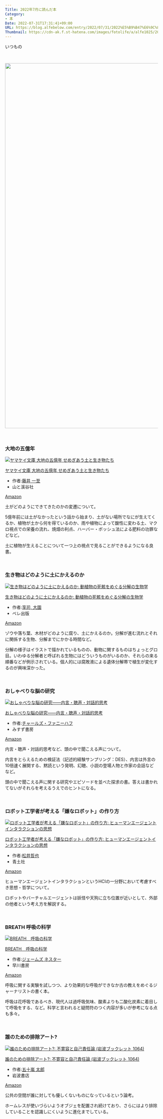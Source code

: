 ```yaml
---
Title: 2022年7月に読んだ本
Category:
- 本
Date: 2022-07-31T17:31:41+09:00
URL: https://blog.alfebelow.com/entry/2022/07/31/2022%E5%B9%B47%E6%9C%88%E3%81%AB%E8%AA%AD%E3%82%93%E3%81%A0%E6%9C%AC
Thumbnail: https://cdn-ak.f.st-hatena.com/images/fotolife/a/alfe1025/20220716/20220716100657.jpg
---
```


<p>いつもの</p>
<p> </p>
<p><img src="https://cdn-ak.f.st-hatena.com/images/fotolife/a/alfe1025/20220716/20220716100657.jpg" width="1200" loading="lazy" title="" class="hatena-fotolife" itemprop="image" /></p>
<p> </p>

### 大地の五億年

<div class="freezed">
<div class="hatena-asin-detail"><a href="https://www.amazon.co.jp/dp/B0B3DBMRS2?tag=ab1025-22&amp;linkCode=osi&amp;th=1&amp;psc=1" class="hatena-asin-detail-image-link" target="_blank" rel="noopener"><img src="https://m.media-amazon.com/images/I/513Norb9Q3L._SL500_.jpg" class="hatena-asin-detail-image" alt="ヤマケイ文庫 大地の五億年 せめぎあう土と生き物たち" title="ヤマケイ文庫 大地の五億年 せめぎあう土と生き物たち" /></a>
<div class="hatena-asin-detail-info">
<p class="hatena-asin-detail-title"><a href="https://www.amazon.co.jp/dp/B0B3DBMRS2?tag=ab1025-22&amp;linkCode=osi&amp;th=1&amp;psc=1" target="_blank" rel="noopener">ヤマケイ文庫 大地の五億年 せめぎあう土と生き物たち</a></p>
<ul class="hatena-asin-detail-meta">
<li><span class="hatena-asin-detail-label">作者:</span><a href="http://d.hatena.ne.jp/keyword/%C6%A3%B0%E6%20%B0%EC%BB%EA" class="keyword">藤井 一至</a></li>
<li>山と溪谷社</li>
</ul>
<a href="https://www.amazon.co.jp/dp/B0B3DBMRS2?tag=ab1025-22&amp;linkCode=osi&amp;th=1&amp;psc=1" class="asin-detail-buy" target="_blank" rel="noopener">Amazon</a></div>
</div>
</div>
<p>土がどのようにできてきたのかの変遷について。</p>
<p>5億年前には土がなかったという話から始まり、土がない場所でなにが生えてくるか、植物が土から何を得ているのか、雨や植物によって酸性に変わる土、マクロ視点での栄養の流れ、焼畑の利点、ハーバー・ボッシュ法による肥料の功罪などなど。</p>
<p>土に植物が生えることについて一つ上の視点で見ることができるようになる良書。</p>
<p> </p>

### 生き物はどのように土にかえるのか

<div class="freezed">
<div class="hatena-asin-detail"><a href="https://www.amazon.co.jp/dp/4860645332?tag=ab1025-22&amp;linkCode=osi&amp;th=1&amp;psc=1" class="hatena-asin-detail-image-link" target="_blank" rel="noopener"><img src="https://m.media-amazon.com/images/I/515C0j3LnAL._SL500_.jpg" class="hatena-asin-detail-image" alt="生き物はどのように土にかえるのか: 動植物の死骸をめぐる分解の生物学" title="生き物はどのように土にかえるのか: 動植物の死骸をめぐる分解の生物学" /></a>
<div class="hatena-asin-detail-info">
<p class="hatena-asin-detail-title"><a href="https://www.amazon.co.jp/dp/4860645332?tag=ab1025-22&amp;linkCode=osi&amp;th=1&amp;psc=1" target="_blank" rel="noopener">生き物はどのように土にかえるのか: 動植物の死骸をめぐる分解の生物学</a></p>
<ul class="hatena-asin-detail-meta">
<li><span class="hatena-asin-detail-label">作者:</span><a href="http://d.hatena.ne.jp/keyword/%B5%FD%BB%CA%2C%20%C2%E7%B1%E0" class="keyword">享司, 大園</a></li>
<li>ベレ出版</li>
</ul>
<a href="https://www.amazon.co.jp/dp/4860645332?tag=ab1025-22&amp;linkCode=osi&amp;th=1&amp;psc=1" class="asin-detail-buy" target="_blank" rel="noopener">Amazon</a></div>
</div>
</div>
<p>ゾウや落ち葉、木材がどのように腐り、土にかえるのか。分解が進む流れとそれに関係する生物、分解までにかかる時間など。</p>
<p>分解の様子はイラストで描かれているものの、動物に関するものはちょっとグロ目。いわゆる分解者と呼ばれる生物にはどういうものがいるのか、それらの来る順番などが例示されている。個人的には腐敗液による遺体分解帯で植生が変化するのが興味深かった。</p>
<p> </p>

### おしゃべりな脳の研究

<div class="freezed">
<div class="hatena-asin-detail"><a href="https://www.amazon.co.jp/dp/B09XVK6DJY?tag=ab1025-22&amp;linkCode=osi&amp;th=1&amp;psc=1" class="hatena-asin-detail-image-link" target="_blank" rel="noopener"><img src="https://m.media-amazon.com/images/I/41Zwj92+59L._SL500_.jpg" class="hatena-asin-detail-image" alt="おしゃべりな脳の研究――内言・聴声・対話的思考" title="おしゃべりな脳の研究――内言・聴声・対話的思考" /></a>
<div class="hatena-asin-detail-info">
<p class="hatena-asin-detail-title"><a href="https://www.amazon.co.jp/dp/B09XVK6DJY?tag=ab1025-22&amp;linkCode=osi&amp;th=1&amp;psc=1" target="_blank" rel="noopener">おしゃべりな脳の研究――内言・聴声・対話的思考</a></p>
<ul class="hatena-asin-detail-meta">
<li><span class="hatena-asin-detail-label">作者:</span><a href="http://d.hatena.ne.jp/keyword/%A5%C1%A5%E3%A1%BC%A5%EB%A5%BA%A1%A6%A5%D5%A5%A1%A5%CB%A1%BC%A5%CF%A5%D5" class="keyword">チャールズ・ファニーハフ</a></li>
<li>みすず書房</li>
</ul>
<a href="https://www.amazon.co.jp/dp/B09XVK6DJY?tag=ab1025-22&amp;linkCode=osi&amp;th=1&amp;psc=1" class="asin-detail-buy" target="_blank" rel="noopener">Amazon</a></div>
</div>
</div>
<p>内言・聴声・対話的思考など、頭の中で聞こえる声について。</p>
<p>内言をとらえるための検証法（記述的経験サンプリング：DES）、内言は外言の10倍速く展開する、黙読という発明、幻聴、小説の登場人物と作家の会話などなど。</p>
<p>頭の中で聞こえる声に関する研究やエピソードを並べた探求の書。答えは書かれてないがそれらを考えるうえでのヒントになる。</p>
<p> </p>

### ロボット工学者が考える「嫌なロボット」の作り方

<div class="freezed">
<div class="hatena-asin-detail"><a href="https://www.amazon.co.jp/dp/4791774795?tag=ab1025-22&amp;linkCode=osi&amp;th=1&amp;psc=1" class="hatena-asin-detail-image-link" target="_blank" rel="noopener"><img src="https://m.media-amazon.com/images/I/419ahy7wHKL._SL500_.jpg" class="hatena-asin-detail-image" alt="ロボット工学者が考える「嫌なロボット」の作り方: ヒューマンエージェントインタラクションの思想" title="ロボット工学者が考える「嫌なロボット」の作り方: ヒューマンエージェントインタラクションの思想" /></a>
<div class="hatena-asin-detail-info">
<p class="hatena-asin-detail-title"><a href="https://www.amazon.co.jp/dp/4791774795?tag=ab1025-22&amp;linkCode=osi&amp;th=1&amp;psc=1" target="_blank" rel="noopener">ロボット工学者が考える「嫌なロボット」の作り方: ヒューマンエージェントインタラクションの思想</a></p>
<ul class="hatena-asin-detail-meta">
<li><span class="hatena-asin-detail-label">作者:</span><a href="http://d.hatena.ne.jp/keyword/%BE%BE%B0%E6%C5%AF%CC%E9" class="keyword">松井哲也</a></li>
<li>青土社</li>
</ul>
<a href="https://www.amazon.co.jp/dp/4791774795?tag=ab1025-22&amp;linkCode=osi&amp;th=1&amp;psc=1" class="asin-detail-buy" target="_blank" rel="noopener">Amazon</a></div>
</div>
</div>
<p>ヒューマンエージェントインタラクションというHCIの一分野において考慮すべき思想・哲学について。</p>
<p>ロボットやバーチャルエージェントは妖怪や天狗に立ち位置が近いとして、外部の他者という考え方を解説する。</p>
<p> </p>

### BREATH 呼吸の科学

<div class="freezed">
<div class="hatena-asin-detail"><a href="https://www.amazon.co.jp/dp/B0B2WDT472?tag=ab1025-22&amp;linkCode=osi&amp;th=1&amp;psc=1" class="hatena-asin-detail-image-link" target="_blank" rel="noopener"><img src="https://m.media-amazon.com/images/I/51G6tpIpWWL._SL500_.jpg" class="hatena-asin-detail-image" alt="BREATH　呼吸の科学" title="BREATH　呼吸の科学" /></a>
<div class="hatena-asin-detail-info">
<p class="hatena-asin-detail-title"><a href="https://www.amazon.co.jp/dp/B0B2WDT472?tag=ab1025-22&amp;linkCode=osi&amp;th=1&amp;psc=1" target="_blank" rel="noopener">BREATH　呼吸の科学</a></p>
<ul class="hatena-asin-detail-meta">
<li><span class="hatena-asin-detail-label">作者:</span><a href="http://d.hatena.ne.jp/keyword/%A5%B8%A5%A7%A1%BC%A5%E0%A5%BA%20%A5%CD%A5%B9%A5%BF%A1%BC" class="keyword">ジェームズ ネスター</a></li>
<li>早川書房</li>
</ul>
<a href="https://www.amazon.co.jp/dp/B0B2WDT472?tag=ab1025-22&amp;linkCode=osi&amp;th=1&amp;psc=1" class="asin-detail-buy" target="_blank" rel="noopener">Amazon</a></div>
</div>
</div>
<p>呼吸に関する実験を試しつつ、より効果的な呼吸ができなか古の教えをめぐるジャーナリストの書く本。</p>
<p>呼吸は花呼吸であるべき、現代人は過呼吸気味、酸素よりも二酸化炭素に着目して呼吸をする、など。科学と言われると疑問符のつく内容が多いが参考になる点も多々。</p>
<p> </p>

### 誰のための排除アート?

<div class="freezed">
<div class="hatena-asin-detail"><a href="https://www.amazon.co.jp/dp/4002710645?tag=ab1025-22&amp;linkCode=osi&amp;th=1&amp;psc=1" class="hatena-asin-detail-image-link" target="_blank" rel="noopener"><img src="https://m.media-amazon.com/images/I/41Aym0NQilL._SL500_.jpg" class="hatena-asin-detail-image" alt="誰のための排除アート?: 不寛容と自己責任論 (岩波ブックレット 1064)" title="誰のための排除アート?: 不寛容と自己責任論 (岩波ブックレット 1064)" /></a>
<div class="hatena-asin-detail-info">
<p class="hatena-asin-detail-title"><a href="https://www.amazon.co.jp/dp/4002710645?tag=ab1025-22&amp;linkCode=osi&amp;th=1&amp;psc=1" target="_blank" rel="noopener">誰のための排除アート?: 不寛容と自己責任論 (岩波ブックレット 1064)</a></p>
<ul class="hatena-asin-detail-meta">
<li><span class="hatena-asin-detail-label">作者:</span><a href="http://d.hatena.ne.jp/keyword/%B8%DE%BD%BD%CD%F2%20%C2%C0%CF%BA" class="keyword">五十嵐 太郎</a></li>
<li>岩波書店</li>
</ul>
<a href="https://www.amazon.co.jp/dp/4002710645?tag=ab1025-22&amp;linkCode=osi&amp;th=1&amp;psc=1" class="asin-detail-buy" target="_blank" rel="noopener">Amazon</a></div>
</div>
</div>
<p>公共の空間が誰に対しても優しくないものになっているという論考。</p>
<p>ホームレスが使いづらいようオブジェを配置され続けており、さらにはより排除していることを認識しにくいように進化までしている。</p>
<p> </p>
<p> </p>
